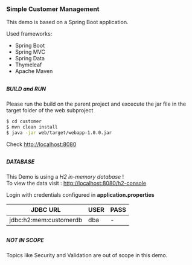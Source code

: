 ### Simple Customer Management

This demo is based on a Spring Boot application. 

Used frameworks:
* Spring Boot
* Spring MVC
* Spring Data
* Thymeleaf
* Apache Maven
##
##### BUILD and RUN
Please run the build on the parent project and excecute the jar file in the target folder of the web subproject 
 
```sh
$ cd customer
$ mvn clean install
$ java -jar web/target/webapp-1.0.0.jar
```

Check
[http://localhost:8080](http://localhost:8080)  
##
##### DATABASE
This Demo is using a *H2 in-memory database* !  
To view the data visit :  [http://localhost:8080/h2-console](http://localhost:8080/h2-console)

Login with credentials configured in **application.properties**

| JDBC URL | USER | PASS |
| ------ | ------ | -----|
| jdbc:h2:mem:customerdb | dba | -|


##
##### NOT IN SCOPE
Topics like Security and Validation are out of scope in this demo.
